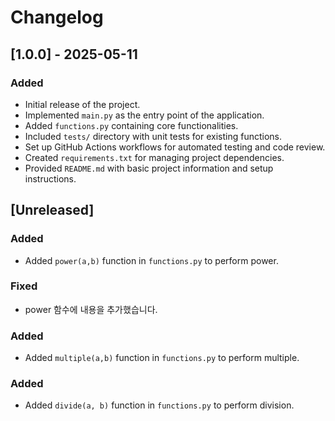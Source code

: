 # Changelog

## [1.0.0] - 2025-05-11

### Added

- Initial release of the project.
- Implemented `main.py` as the entry point of the application.
- Added `functions.py` containing core functionalities.
- Included `tests/` directory with unit tests for existing functions.
- Set up GitHub Actions workflows for automated testing and code review.
- Created `requirements.txt` for managing project dependencies.
- Provided `README.md` with basic project information and setup instructions.
## [Unreleased]
### Added
- Added `power(a,b)` function in `functions.py` to perform power.
### Fixed
- power 함수에 내용을 추가했습니다. 
### Added
- Added `multiple(a,b)` function in `functions.py` to perform multiple.
### Added
- Added `divide(a, b)` function in `functions.py` to perform division. 